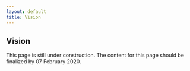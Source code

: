 ```yaml
---
layout: default
title: Vision
---
```


## Vision

This page is still under construction. The content for this page should be finalized by 07 February 2020.

